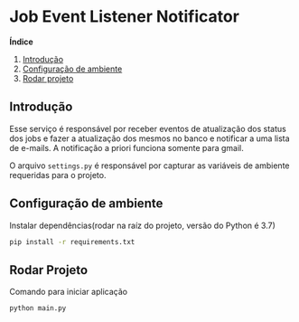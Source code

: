 # Job Event Listener Notificator

**Índice**
1. [Introdução](#intr)
2. [Configuração de ambiente](#cs1)
3. [Rodar projeto](#run)


## Introdução <a name="intr"></a>

Esse serviço é responsável por receber eventos de atualização dos status dos jobs e fazer a atualização dos mesmos no banco e notificar a uma lista de e-mails.
A notificação a priori funciona somente para gmail.

O arquivo `settings.py` é responsável por capturar as variáveis de ambiente requeridas para o projeto.


## Configuração de ambiente <a name="cs1"></a>
Instalar dependências(rodar na raíz do projeto, versão do Python é 3.7)
````bash
pip install -r requirements.txt
````

## Rodar Projeto <a name="run"></a>
Comando para iniciar aplicação
````bash
python main.py
````

